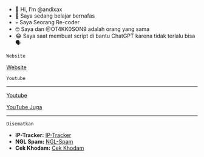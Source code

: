- 👋 Hi, I’m @andixax
- 🌱 Saya sedang belajar bernafas
- 💀 Saya Seorang Re-coder
- 🤓 Saya dan @OT4KK0SON9 adalah orang yang sama
- 😂 Saya saat membuat script di bantu ChatGPT karena tidak terlalu bisa🗣️

`Website`

 [Website](https://dxdzx.blogspot.com)

 `Youtube`
 ____
 [Youtube](https://www.youtube.com/@andixa-siapa-ya) 
 
[YouTube Juga](https://www.youtube.com/@OTKKS0NG)
___

```Disematkan```

- **IP-Tracker:** [IP-Tracker](https://github.com/andixax/ip)
- **NGL Spam:** [NGL-Spam](https://github.com/andixax/hawhiwhuwhewhywawirahfhvafidixadixadixadicx)
- **Cek Khodam:** [Cek Khodam](https://github.com/andixax/khodam-cek)


<!---
andixax/andixax is a ✨ special ✨ repository because its `README.md` (this file) appears on your GitHub profile.
You can click the Preview link to take a look at your changes.
--->
